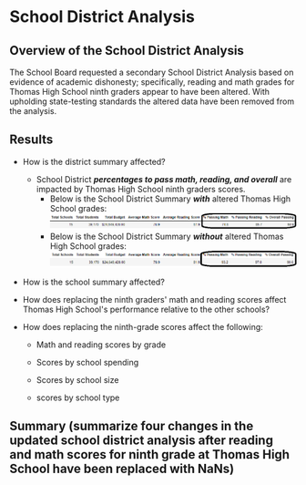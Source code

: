 # School District Analysis  
## Overview of the School District Analysis  
The School Board requested a secondary School District Analysis based on evidence of academic dishonesty; specifically, reading and math grades for Thomas High School ninth graders appear to have been altered.  With upholding state-testing standards the altered data have been removed from the analysis.   
## Results  
- How is the district summary affected?
  - School District ***percentages to pass math, reading, and overall*** are impacted by Thomas High School ninth graders scores.  
    - Below is the School District Summary ***with*** altered Thomas High School grades:
![](/Resources/SD_Summary_Includes_THS_9th_math_reading.png)      
    - Below is the School District Summary ***without*** altered Thomas High School grades:
![](/Resources/SD_Summary_Excludes_THS_9th_math_reading.png)   
- How is the school summary affected?

- How does replacing the ninth graders' math and reading scores affect Thomas High School's performance relative to the other schools?

- How does replacing the ninth-grade scores affect the following:
  - Math and reading scores by grade

  - Scores by school spending

  - Scores by school size

  - scores by school type
 

## Summary (summarize four changes in the updated school district analysis after reading and math scores for ninth grade at Thomas High School have been replaced with NaNs)

